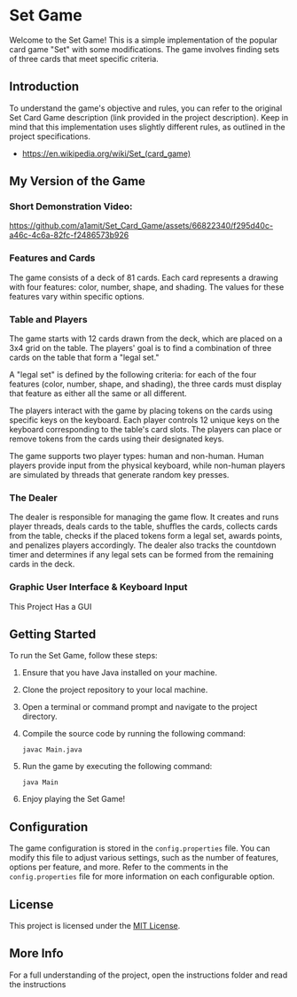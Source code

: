 # Set Game

Welcome to the Set Game! This is a simple implementation of the popular card game "Set" with some modifications. The game involves finding sets of three cards that meet specific criteria. 

## Introduction

To understand the game's objective and rules, you can refer to the original Set Card Game description (link provided in the project description). Keep in mind that this implementation uses slightly different rules, as outlined in the project specifications.
- https://en.wikipedia.org/wiki/Set_(card_game) 

## My Version of the Game

### Short Demonstration Video:



https://github.com/a1amit/Set_Card_Game/assets/66822340/f295d40c-a46c-4c6a-82fc-f2486573b926


### Features and Cards

The game consists of a deck of 81 cards. Each card represents a drawing with four features: color, number, shape, and shading. The values for these features vary within specific options.

### Table and Players

The game starts with 12 cards drawn from the deck, which are placed on a 3x4 grid on the table. The players' goal is to find a combination of three cards on the table that form a "legal set."

A "legal set" is defined by the following criteria: for each of the four features (color, number, shape, and shading), the three cards must display that feature as either all the same or all different.

The players interact with the game by placing tokens on the cards using specific keys on the keyboard. Each player controls 12 unique keys on the keyboard corresponding to the table's card slots. The players can place or remove tokens from the cards using their designated keys.

The game supports two player types: human and non-human. Human players provide input from the physical keyboard, while non-human players are simulated by threads that generate random key presses.

### The Dealer

The dealer is responsible for managing the game flow. It creates and runs player threads, deals cards to the table, shuffles the cards, collects cards from the table, checks if the placed tokens form a legal set, awards points, and penalizes players accordingly. The dealer also tracks the countdown timer and determines if any legal sets can be formed from the remaining cards in the deck.

### Graphic User Interface & Keyboard Input

This Project Has a GUI

## Getting Started

To run the Set Game, follow these steps:

1. Ensure that you have Java installed on your machine.

2. Clone the project repository to your local machine.

3. Open a terminal or command prompt and navigate to the project directory.

4. Compile the source code by running the following command:
   ```
   javac Main.java
   ```

5. Run the game by executing the following command:
   ```
   java Main
   ```

6. Enjoy playing the Set Game!

## Configuration

The game configuration is stored in the `config.properties` file. You can modify this file to adjust various settings, such as the number of features, options per feature, and more. Refer to the comments in the `config.properties` file for more information on each configurable option.

## License

This project is licensed under the [MIT License](LICENSE).

## More Info
For a full understanding of the project, open the instructions folder and read the instructions
